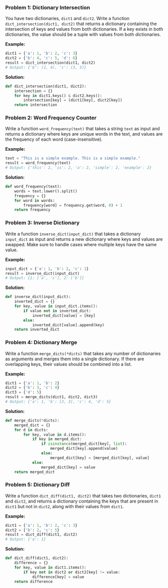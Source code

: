 ### Problem 1: Dictionary Intersection

You have two dictionaries, `dict1` and `dict2`. Write a function `dict_intersection(dict1, dict2)` that returns a dictionary containing the intersection of keys and values from both dictionaries. If a key exists in both dictionaries, the value should be a tuple with values from both dictionaries.

**Example:**
```python
dict1 = {'a': 1, 'b': 2, 'c': 3}
dict2 = {'b': 4, 'c': 5, 'd': 6}
result = dict_intersection(dict1, dict2)
# Output: {'b': (2, 4), 'c': (3, 5)}
```

**Solution:**
```python
def dict_intersection(dict1, dict2):
    intersection = {}
    for key in dict1.keys() & dict2.keys():
        intersection[key] = (dict1[key], dict2[key])
    return intersection
```

### Problem 2: Word Frequency Counter

Write a function `word_frequency(text)` that takes a string `text` as input and returns a dictionary where keys are unique words in the text, and values are the frequency of each word (case-insensitive).

**Example:**
```python
text = "This is a simple example. This is a simple example."
result = word_frequency(text)
# Output: {'this': 2, 'is': 2, 'a': 2, 'simple': 2, 'example': 2}
```

**Solution:**
```python
def word_frequency(text):
    words = text.lower().split()
    frequency = {}
    for word in words:
        frequency[word] = frequency.get(word, 0) + 1
    return frequency
```

### Problem 3: Inverse Dictionary

Write a function `inverse_dict(input_dict)` that takes a dictionary `input_dict` as input and returns a new dictionary where keys and values are swapped. Make sure to handle cases where multiple keys have the same value.

**Example:**
```python
input_dict = {'a': 1, 'b': 2, 'c': 1}
result = inverse_dict(input_dict)
# Output: {1: ['a', 'c'], 2: ['b']}
```

**Solution:**
```python
def inverse_dict(input_dict):
    inverted_dict = {}
    for key, value in input_dict.items():
        if value not in inverted_dict:
            inverted_dict[value] = [key]
        else:
            inverted_dict[value].append(key)
    return inverted_dict
```

### Problem 4: Dictionary Merge

Write a function `merge_dicts(*dicts)` that takes any number of dictionaries as arguments and merges them into a single dictionary. If there are overlapping keys, their values should be combined into a list.

**Example:**
```python
dict1 = {'a': 1, 'b': 2}
dict2 = {'b': 3, 'c': 4}
dict3 = {'d': 5}
result = merge_dicts(dict1, dict2, dict3)
# Output: {'a': 1, 'b': [2, 3], 'c': 4, 'd': 5}
```

**Solution:**
```python
def merge_dicts(*dicts):
    merged_dict = {}
    for d in dicts:
        for key, value in d.items():
            if key in merged_dict:
                if isinstance(merged_dict[key], list):
                    merged_dict[key].append(value)
                else:
                    merged_dict[key] = [merged_dict[key], value]
            else:
                merged_dict[key] = value
    return merged_dict
```

### Problem 5: Dictionary Diff

Write a function `dict_diff(dict1, dict2)` that takes two dictionaries, `dict1` and `dict2`, and returns a dictionary containing the keys that are present in `dict1` but not in `dict2`, along with their values from `dict1`.

**Example:**
```python
dict1 = {'a': 1, 'b': 2, 'c': 3}
dict2 = {'b': 2, 'c': 5}
result = dict_diff(dict1, dict2)
# Output: {'a': 1}
```

**Solution:**
```python
def dict_diff(dict1, dict2):
    difference = {}
    for key, value in dict1.items():
        if key not in dict2 or dict2[key] != value:
            difference[key] = value
    return difference
```
